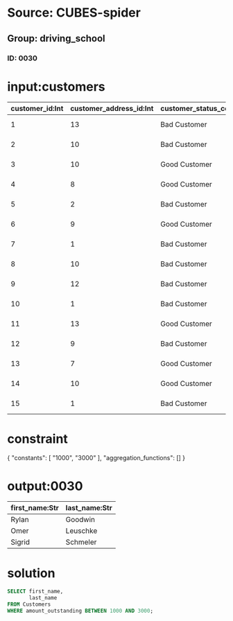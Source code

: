 # Source: CUBES-spider
## Group: driving_school
### ID: 0030

# input:customers

| customer_id:Int | customer_address_id:Int | customer_status_code:Str | date_became_customer:Str | date_of_birth:Str | first_name:Str | last_name:Str | amount_outstanding:Dbl | email_address:Str | phone_number:Str | cell_mobile_phone_number:Str |
|---|---|---|---|---|---|---|---|---|---|---|
| 1 | 13 | Bad Customer | 2016-05-11 17:03:48 | 1998-12-15 13:24:40 | Carole | Bernhard | 255.0 | everette.goyette@example.org | 07278206718 | 861-638-9797 |
| 2 | 10 | Bad Customer | 2015-11-16 22:52:14 | 1995-07-17 12:13:16 | Genevieve | Terry | 7256.0 | huel.jana@example.org | +14(5)2351480248 | 578-518-4785x612 |
| 3 | 10 | Good Customer | 2016-04-08 00:28:15 | 1994-06-21 01:34:56 | Clara | Ortiz | 9443.0 | hilario.sporer@example.org | 374-483-2758x85087 | 1-197-686-2849x8761 |
| 4 | 8 | Good Customer | 2016-07-22 15:53:44 | 1993-02-07 05:40:26 | Jordy | Tromp | 3751.0 | afranecki@example.com | 218.550.1362 | 081-097-3684 |
| 5 | 2 | Bad Customer | 2017-11-12 04:34:44 | 1991-02-10 00:42:17 | Millie | Bruen | 5687.0 | asha.kilback@example.org | 1-618-535-9750 | 00659133944 |
| 6 | 9 | Good Customer | 2017-04-16 05:12:21 | 1993-03-08 08:48:42 | Amya | Spinka | 3900.0 | kozey.citlalli@example.org | 1-673-962-8158x7646 | (780)719-4206x033 |
| 7 | 1 | Bad Customer | 2015-06-24 03:50:04 | 1996-11-07 05:30:55 | Marina | Koelpin | 8144.0 | mayert.judy@example.com | (662)490-3108 | 848-099-2095x785 |
| 8 | 10 | Bad Customer | 2017-10-05 14:15:46 | 1998-09-18 04:45:01 | Dianna | Trantow | 9500.0 | kroberts@example.org | 206-054-0689x05861 | 739-333-6966x187 |
| 9 | 12 | Bad Customer | 2016-02-17 08:26:23 | 1991-12-05 02:50:15 | Leif | Mertz | 7093.0 | mariela28@example.org | 753.921.0871 | 1-387-258-1016x96963 |
| 10 | 1 | Bad Customer | 2017-11-25 01:42:26 | 1996-08-29 00:03:08 | Rylan | Goodwin | 1000.0 | nichole59@example.com | 1-387-884-0656 | +45(6)4872981083 |
| 11 | 13 | Good Customer | 2016-11-30 10:37:41 | 1994-05-07 01:32:16 | Ray | Kohler | 9447.0 | karina.carroll@example.net | (297)122-0086 | 577-584-4864 |
| 12 | 9 | Bad Customer | 2016-05-13 07:38:23 | 1993-07-09 11:11:36 | Omer | Leuschke | 2099.0 | myrl.lind@example.net | 417.136.2900x672 | 200.830.8723 |
| 13 | 7 | Good Customer | 2016-09-04 23:08:20 | 1988-09-19 14:45:56 | Sigrid | Schmeler | 2255.0 | wehner.harold@example.com | 192-395-2411 | +57(9)4602098297 |
| 14 | 10 | Good Customer | 2016-03-18 06:14:18 | 1996-05-23 01:21:54 | Estelle | Grant | 5494.0 | ehowell@example.com | 1-875-045-0806 | 1-401-108-8016x078 |
| 15 | 1 | Bad Customer | 2015-09-25 13:59:21 | 1996-08-30 06:17:50 | Dameon | Sanford | 9332.0 | kitty.hand@example.net | (729)396-4354x3576 | (630)964-2426 |

# constraint

{
  "constants": [
    "1000",
    "3000"
  ],
  "aggregation_functions": []
}

# output:0030

| first_name:Str | last_name:Str |
|---|---|
| Rylan | Goodwin |
| Omer | Leuschke |
| Sigrid | Schmeler |

# solution

```sql
SELECT first_name,
       last_name
FROM Customers
WHERE amount_outstanding BETWEEN 1000 AND 3000;
```
